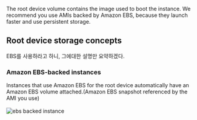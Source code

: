 The root device volume contains the image used to boot the instance. 
We recommend you use AMIs backed by Amazon EBS, because they launch faster and use persistent storage.

## Root device storage concepts
EBS를 사용하라고 하니, 그에대한 설명만 요약하겠다.  
### Amazon EBS-backed instances
Instances that use Amazon EBS for the root device automatically have an Amazon EBS volume attached.(Amazon EBS snapshot referenced by the AMI you use)  
<br />
![ebs backed instance](https://docs.aws.amazon.com/AWSEC2/latest/UserGuide/images/ebs_backed_instance.png)
<br />
